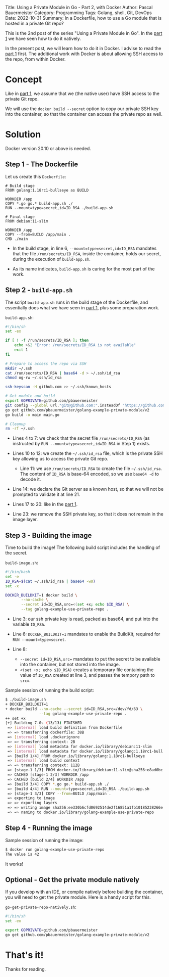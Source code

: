 Title: Using a Private Module in Go - Part 2, with Docker
Author: Pascal Bauermeister
Category: Programming
Tags: Golang, shell, Git, DevOps
Date: 2022-10-31
Summary: In a Dockerfile, how to use a Go module that is hosted in a private Git repo?

This is the 2nd post of the series "Using a Private Module in Go". In
the [part 1][1] we have seen how to do it natively.

In the present post, we will learn how to do it in Docker. I advise to
read the [part 1][1] first. The additional work with Docker is about
allowing SSH access to the repo, from within Docker.

# Concept

Like in [part 1][1], we assume that we (the native user) have SSH
access to the private Git repo.

We will use the `docker build --secret` option to copy our private SSH
key into the container, so that the container can access the private
repo as well.

# Solution

Docker version 20.10 or above is needed.

## Step 1 - The Dockerfile

Let us create this `Dockerfile`:
```
# Build stage
FROM golang:1.18rc1-bullseye as BUILD

WORKDIR /app
COPY *.go go.* build-app.sh ./
RUN --mount=type=secret,id=ID_RSA ./build-app.sh

# Final stage
FROM debian:11-slim

WORKDIR /app
COPY --from=BUILD /app/main .
CMD ./main
```

- In the build stage, in line 6, `--mount=type=secret,id=ID_RSA`
  mandates that the file `/run/secrets/ID_RSA`, inside the container,
  holds our secret, during the execution of `build-app.sh`.

- As its name indicates, `build-app.sh` is caring for the most part of
  the work.

## Step 2 - `build-app.sh`

The script `build-app.sh` runs in the build stage of the Dockerfile,
and essentially does what we have seen in [part 1][1], plus some
preparation work.

`build-app.sh`:

```bash
#!/bin/sh
set -ex

if [ ! -f /run/secrets/ID_RSA ]; then
    echo >&2 "Error: /run/secrets/ID_RSA is not available"
    exit 1
fi

# Prepare to access the repo via SSH
mkdir ~/.ssh
cat /run/secrets/ID_RSA | base64 -d > ~/.ssh/id_rsa
chmod og-rw ~/.ssh/id_rsa

ssh-keyscan -H github.com >> ~/.ssh/known_hosts

# Get module and build
export GOPRIVATE=github.com/pbauermeister
git config --global url."git@github.com:".insteadOf "https://github.com/"
go get github.com/pbauermeister/golang-example-private-module/v2
go build -o main main.go

# Cleanup
rm -rf ~/.ssh
```

- Lines 4 to 7: we check that the secret file `/run/secrets/ID_RSA`
  (as instructed by `RUN --mount=type=secret,id=ID_RSA` in Step 1)
  exists.

- Lines 10 to 12: we create the `~/.ssh/id_rsa` file, which is the
  private SSH key allowing us to access the private Git repo.

    - Line 11: we use `/run/secrets/ID_RSA` to create the file
      `~/.ssh/id_rsa`. The content of `ID_RSA` is base-64 encoded, so
      we use `base64 -d` to decode it.

- Line 14: we declare the Git server as a known host, so that we will
  not be prompted to validate it at line 21.

- Lines 17 to 20: like in the [part 1][1].

- Line 23: we remove the SSH private key, so that it does not remain
  in the image layer.

## Step 3 - Building the image

Time to build the image! The following build script includes the
handling of the secret.

`build-image.sh`:

```bash
#!/bin/bash
set -e
ID_RSA=$(cat ~/.ssh/id_rsa | base64 -w0)
set -x

DOCKER_BUILDKIT=1 docker build \
       --no-cache \
       --secret id=ID_RSA,src=<(set +x; echo $ID_RSA) \
       --tag golang-example-use-private-repo .
```

- Line 3: our ssh private key is read, packed as base64, and put into
  the variable `ID_RSA`.

- Line 6: `DOCKER_BUILDKIT=1` mandates to enable the BuildKit,
  required for `RUN --mount=type=secret`.

- Line 8:

    - `--secret id=ID_RSA,src=` mandates to put the secret to be
       available into the container, but not stored into the image.
    - `<(set +x; echo $ID_RSA)` creates a temporary file containing
      the value of `ID_RSA` created at line 3, and passes the tempory
      path to `src=`.

Sample session of running the build script:
```bash
$ ./build-image.sh
+ DOCKER_BUILDKIT=1
+ docker build --no-cache --secret id=ID_RSA,src=/dev/fd/63 \
               --tag golang-example-use-private-repo .
++ set +x
[+] Building 7.0s (13/13) FINISHED
 => [internal] load build definition from Dockerfile                    0.0s
 => => transferring dockerfile: 38B                                     0.0s
 => [internal] load .dockerignore                                       0.0s
 => => transferring context: 2B                                         0.0s
 => [internal] load metadata for docker.io/library/debian:11-slim       1.2s
 => [internal] load metadata for docker.io/library/golang:1.18rc1-bull  0.0s
 => [build 1/4] FROM docker.io/library/golang:1.18rc1-bullseye          0.0s
 => [internal] load build context                                       0.0s
 => => transferring context: 112B                                       0.0s
 => [stage-1 1/3] FROM docker.io/library/debian:11-slim@sha256:e8ad0bc  0.0s
 => CACHED [stage-1 2/3] WORKDIR /app                                   0.0s
 => CACHED [build 2/4] WORKDIR /app                                     0.0s
 => [build 3/4] COPY *.go go.* build-app.sh ./                          0.0s
 => [build 4/4] RUN --mount=type=secret,id=ID_RSA ./build-app.sh        5.6s
 => [stage-1 3/3] COPY --from=BUILD /app/main .                         0.0s
 => exporting to image                                                  0.0s
 => => exporting layers                                                 0.0s
 => => writing image sha256:ee330b6cfd0692514de2f16851a1fb10185238266e  0.0s
 => => naming to docker.io/library/golang-example-use-private-repo      0.0s
```

## Step 4 - Running the image

Sample session of running the image:
```bash
$ docker run golang-example-use-private-repo
The value is 42
```

It works!

## Optional - Get the private module natively

If you develop with an IDE, or compile natively before building the
container, you will need to get the private module. Here is a handy
script for this.

`go-get-private-repo-natively.sh`:

```bash
#!/bin/sh
set -ex

export GOPRIVATE=github.com/pbauermeister
go get github.com/pbauermeister/golang-example-private-module/v2
```


# That's it!

Thanks for reading.

[1]: using-a-private-module-in-go-part-1-natively.html
